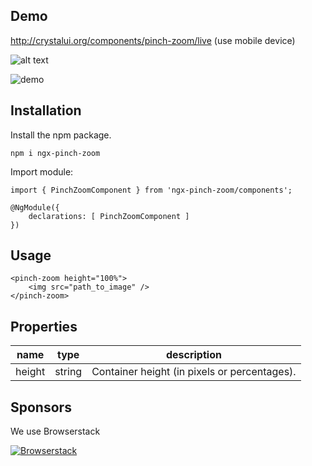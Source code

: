 ## Demo
http://crystalui.org/components/pinch-zoom/live (use mobile device)

![alt text](http://crystalui.org/assets/img/qr-pinch-zoom.png)

![demo](src/assets/pinch-zoom-animated-example.gif)

## Installation

Install the npm package.

    npm i ngx-pinch-zoom
        
Import module:

    import { PinchZoomComponent } from 'ngx-pinch-zoom/components';
     
    @NgModule({
        declarations: [ PinchZoomComponent ]
    })

## Usage
    
    <pinch-zoom height="100%">
        <img src="path_to_image" /> 
    </pinch-zoom>

## Properties

| name             | type                                | description                                                               |
|------------------|-------------------------------------|---------------------------------------------------------------------------|
| height           | string                              | Container height (in pixels or percentages).                              |

## Sponsors

We use Browserstack 

[![Browserstack](http://crystalui.org/assets/img/browserstack-logo.png)](http://browserstack.com/)
